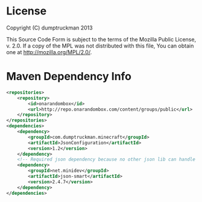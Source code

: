License
=======
Copyright (C) dumptruckman 2013

This Source Code Form is subject to the terms of the Mozilla Public
License, v. 2.0. If a copy of the MPL was not distributed with this
file, You can obtain one at http://mozilla.org/MPL/2.0/.


Maven Dependency Info
=====================
```xml
<repositories>
    <repository>
        <id>onarandombox</id>
        <url>http://repo.onarandombox.com/content/groups/public</url>
    </repository>
</repositories>
<dependencies>
    <dependency>
        <groupId>com.dumptruckman.minecraft</groupId>
        <artifactId>JsonConfiguration</artifactId>
        <version>1.2</version>
    </dependency>
    <!-- Required json dependency because no other json lib can handle numbers appropriately. -->
    <dependency>
        <groupId>net.minidev</groupId>
        <artifactId>json-smart</artifactId>
        <version>2.4.7</version>
    </dependency>
</dependencies>
```
